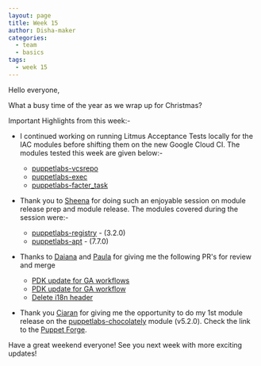 ```yaml
---
layout: page
title: Week 15
author: Disha-maker
categories:
  - team
  - basics
tags:
  - week 15
---
```


Hello everyone,

What a busy time of the year as we wrap up for Christmas?

Important Highlights from this week:-
- I continued working on running Litmus Acceptance Tests locally for the IAC modules before shifting them on the new Google Cloud CI.
The modules tested this week are given below:-
    - [puppetlabs-vcsrepo](https://github.com/puppetlabs/puppetlabs-vcsrepo)
    - [puppetlabs-exec](https://github.com/puppetlabs/puppetlabs-exec)
    - [puppetlabs-facter_task](https://github.com/puppetlabs/puppetlabs-facter_task)

- Thank you to [Sheena](https://github.com/sheenaajay) for doing such an enjoyable session on module release prep and module release.
The modules covered during the session were:-
    - [puppetlabs-registry](https://github.com/puppetlabs/puppetlabs-registry) - (3.2.0)
    - [puppetlabs-apt](https://github.com/puppetlabs/puppetlabs-apt) - (7.7.0)

- Thanks to [Daiana](https://github.com/daianamezdrea) and [Paula](https://github.com/pmcmaw) for giving me the following PR's for review and merge
  - [PDK update for GA workflows](https://github.com/puppetlabs/puppetlabs-helm/pull/134)
  - [PDK update for GA workflow](https://github.com/puppetlabs/puppetlabs-kubernetes/pull/457)
  - [Delete i18n header](https://github.com/puppetlabs/iac/pull/153)

- Thank you [Ciaran](https://github.com/sanfrancrisko) for giving me the opportunity to do my 1st module release on the [puppetlabs-chocolately](https://github.com/puppetlabs/puppetlabs-chocolatey) module (v5.2.0). Check the link to the [Puppet Forge](https://forge.puppet.com/modules/puppetlabs/chocolatey/5.2.0).

Have a great weekend everyone!
See you next week with more exciting updates!
